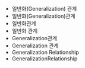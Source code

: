 - 일반화(Generalization) 관계
- 일반화(Generalization)관계
- 일반화관계
- 일반화 관계
- Generalization관계
- Generalization 관계
- Generalization Relationship
- GeneralizationRelationship